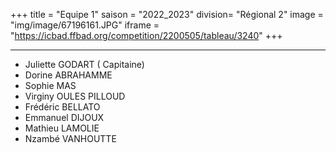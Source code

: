 +++
title = "Equipe 1"
saison = "2022_2023"
division= "Régional 2"
image = "img/image/67196161.JPG"
iframe = "https://icbad.ffbad.org/competition/2200505/tableau/3240"
+++


***

* Juliette GODART ( Capitaine)
* Dorine ABRAHAMME
* Sophie MAS
* Virginy OULES PILLOUD
* Frédéric BELLATO
* Emmanuel DIJOUX
* Mathieu LAMOLIE
* Nzambé VANHOUTTE
